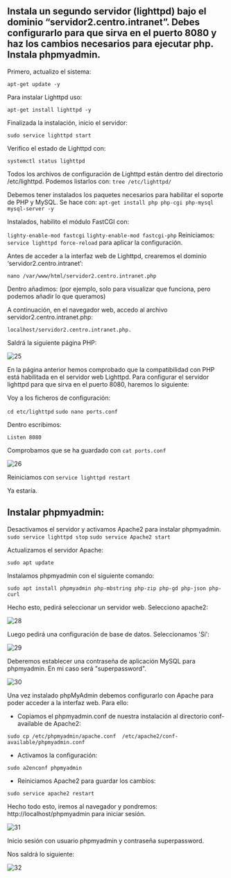 <h2>Instala un segundo servidor (lighttpd) bajo el dominio “servidor2.centro.intranet”. Debes configurarlo para que sirva en el puerto 8080 y haz los cambios necesarios para ejecutar php. Instala phpmyadmin.
</h2>

Primero, actualizo el sistema:

```apt-get update -y```

Para instalar Lighttpd uso:

```apt-get install lighttpd -y```

Finalizada la instalación, inicio el servidor: 

```sudo service lighttpd start```

Verifico el estado de Lighttpd con: 

```systemctl status lighttpd```

Todos los archivos de configuración de Lighttpd están dentro del directorio /etc/lighttpd. Podemos listarlos con: ```tree /etc/lighttpd/```

Debemos tener instalados los paquetes necesarios para habilitar el soporte de PHP y MySQL.  Se hace con: ```apt-get install php php-cgi php-mysql mysql-server -y```

Instalados, habilito el módulo FastCGI con:

```lighty-enable-mod fastcgi```
```lighty-enable-mod fastcgi-php```
Reiniciamos: 
```service lighttpd force-reload``` para aplicar la configuración.

Antes de acceder a la interfaz web de Lighttpd, crearemos el dominio ‘servidor2.centro.intranet’: 

```nano /var/www/html/servidor2.centro.intranet.php```

Dentro añadimos: <?php phpinfo(); ?> (por ejemplo, solo para visualizar que funciona, pero podemos añadir lo que queramos)

A continuación, en el navegador web, accedo al archivo servidor2.centro.intranet.php: 

```localhost/servidor2.centro.intranet.php. ```

Saldrá la siguiente página PHP:

![25](IMAGENES/25.png)

En la página anterior hemos comprobado que la compatibilidad con PHP está habilitada en el servidor web Lighttpd.
Para configurar el servidor lighttpd para que sirva en el puerto 8080, haremos lo siguiente:

Voy a los ficheros de configuración:

```cd etc/lighttpd```
```sudo nano ports.conf```

Dentro escribimos: 

```Listen 8080```

Comprobamos que se ha guardado con ```cat ports.conf```

![26](IMAGENES/26.png)

Reiniciamos con ```service lighttpd restart```

Ya estaría.


<h2>Instalar phpmyadmin: </h2>

Desactivamos el servidor y activamos Apache2 para instalar phpmyadmin.
```sudo service lighttpd stop```
```sudo service Apache2 start```

Actualizamos el servidor Apache:

```sudo apt update```

Instalamos phpmyadmin con el siguiente comando:

```sudo apt install phpmyadmin php-mbstring php-zip php-gd php-json php-curl```

Hecho esto, pedirá seleccionar un servidor web. Selecciono apache2:

![28](IMAGENES/28.PNG)

Luego pedirá una configuración de base de datos. Seleccionamos 'Sí':

![29](IMAGENES/29.PNG)

Deberemos establecer una contraseña de aplicación MySQL para phpmyadmin. En mi caso será "superpassword".

![30](IMAGENES/30.PNG)

Una vez instalado phpMyAdmin debemos configurarlo con Apache para poder acceder a la interfaz web. Para ello:


* Copiamos el phpmyadmin.conf de nuestra instalación al directorio conf-available de Apache2:

```sudo cp /etc/phpmyadmin/apache.conf  /etc/apache2/conf-available/phpmyadmin.conf```

* Activamos la configuración:

```sudo a2enconf phpmyadmin```

* Reiniciamos Apache2 para guardar los cambios:

```sudo service apache2 restart```

Hecho todo esto, iremos al navegador y pondremos: http://localhost/phpmyadmin para iniciar sesión.

![31](IMAGENES/31.PNG)

Inicio sesión con usuario phpmyadmin y contraseña superpassword. 

Nos saldrá lo siguiente:

![32](IMAGENES/32.PNG)


